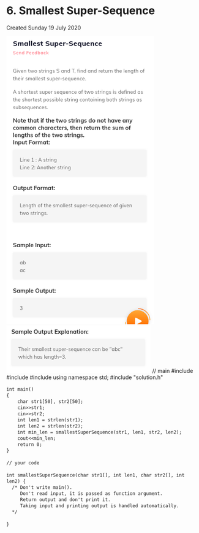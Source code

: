# 6. Smallest Super-Sequence
Created Sunday 19 July 2020

![](./6._Smallest_Super-Sequence_-_80/pasted_image.png)
![](./6._Smallest_Super-Sequence_-_80/pasted_image001.png)
	// main
	#include<iostream>
	#include<algorithm>
	#include<cstring>
	using namespace std;
	#include "solution.h"
	
	int main()
	{
	    char str1[50], str2[50];
	    cin>>str1;
	    cin>>str2;
	    int len1 = strlen(str1);
	    int len2 = strlen(str2);
	    int min_len = smallestSuperSequence(str1, len1, str2, len2);
	    cout<<min_len;
	    return 0;
	}
	
	// your code
	
	int smallestSuperSequence(char str1[], int len1, char str2[], int len2) { 
	  /* Don't write main().
	     Don't read input, it is passed as function argument.
	     Return output and don't print it.
	     Taking input and printing output is handled automatically.
	  */
	
	}


